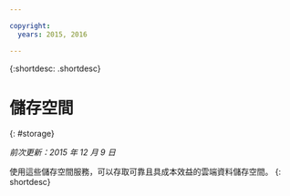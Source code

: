 ```yaml
---

copyright:
  years: 2015, 2016

---
```



{:shortdesc: .shortdesc} 

# 儲存空間
{: #storage}

*前次更新：2015 年 12 月 9 日*

使用這些儲存空間服務，可以存取可靠且具成本效益的雲端資料儲存空間。
{: shortdesc}



